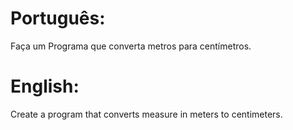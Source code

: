# Português:

Faça um Programa que converta metros para centímetros.

# English:

Create a program that converts measure in meters to centimeters.
